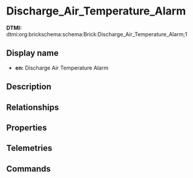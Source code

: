 # Discharge_Air_Temperature_Alarm
**DTMI:** dtmi:org:brickschema:schema:Brick:Discharge_Air_Temperature_Alarm;1
## Display name
- **en:** Discharge Air Temperature Alarm
## Description
## Relationships
## Properties
## Telemetries
## Commands
